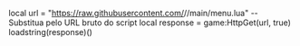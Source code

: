 local url = "https://raw.githubusercontent.com/<usuario>/<repositorio>/main/menu.lua" -- Substitua pelo URL bruto do script
local response = game:HttpGet(url, true)
loadstring(response)()
